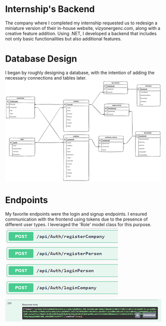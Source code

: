 # Internship's Backend
The company where I completed my internship requested us to redesign a miniature version of their in-house website, vizyonergenc.com, along with a creative feature addition. Using .NET, I developed a backend that includes not only basic functionalities but also additional features.

# Database Design
I began by roughly designing a database, with the intention of adding the necessary connections and tables later.
<img src='src/Resim1.png'>

# Endpoints
My favorite endpoints were the login and signup endpoints.
I ensured communication with the frontend using tokens due to the presence of different user types. I leveraged the 'Role' model class for this purpose.
<img src='src/Resim2.png'>
<img src='src/Resim3.png'>
